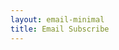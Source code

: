 ```yaml
---
layout: email-minimal
title: Email Subscribe
---
```

<!DOCTYPE html>
<html>
<head>
<meta charset="UTF-8" />
<meta name="viewport" content="width=device-width, initial-scale=1.0, maximum-scale=1.0, user-scalable=0" />
</head>
<body>
<script src="https://unpkg.com/tripetto-runner-foundation"></script>
<script src="https://unpkg.com/tripetto-runner-autoscroll"></script>
<script src="https://unpkg.com/tripetto-services"></script>
<script>
var tripetto = TripettoServices.init({ token: "eyJhbGciOiJIUzI1NiIsInR5cCI6IkpXVCJ9.eyJ1c2VyIjoiV1hmTGdnMWpkSkpzMFdZVk5USmRRbEd4WVZLQnFxWlNWUHpZdS9RNU1PQT0iLCJkZWZpbml0aW9uIjoidWUxSTFIZGhXdHJQM3hOZFpPY3lFeEJZeE0yd0pWQlFSVngzNnp0bVJnRT0iLCJ0eXBlIjoiY29sbGVjdCJ9.NtPsncVT0RdVKeLDzoOoRtN8MTyxt-367LbxPOweK-g" });

TripettoAutoscroll.run({
    element: document.body,
    definition: tripetto.definition,
    styles: tripetto.styles,
    l10n: tripetto.l10n,
    locale: tripetto.locale,
    translations: tripetto.translations,
    attachments: tripetto.attachments,
    onSubmit: tripetto.onSubmit
});
</script>
</body>
</html>
